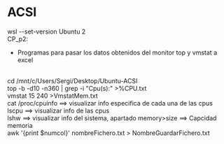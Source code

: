 # ACSI
 
wsl --set-version Ubuntu 2
<br/>
CP_p2:
- Programas para pasar los datos obtenidos del monitor top y vmstat a excel

<br/>
cd /mnt/c/Users/Sergi/Desktop/Ubuntu-ACSI<br/>
top -b -d10 -n360 | grep -i "Cpu(s):" >%CPU.txt<br/>
vmstat 15 240 >VmstatMem.txt<br/>
cat /proc/cpuinfo ==> visualizar info especifica de cada una de las cpus<br/>
lscpu ==> visualizar info de las cpus<br/>
lshw ==> visualizar info del sistema, apartado memory>size ==> Capcidad memoria<br/>
awk '{print $numcol}' nombreFichero.txt > NombreGuardarFichero.txt<br/>
